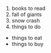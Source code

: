 1. books to read
  1. fall of giants
  2. snow crash
2. things to do
  * things to eat
  * things to buy
